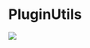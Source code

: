 # PluginUtils
[![](https://jitpack.io/v/Norbit4/PluginUtils.svg)](https://jitpack.io/#Norbit4/PluginUtils)
